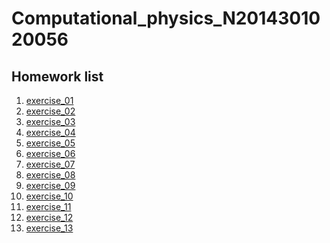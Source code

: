 # Computational_physics_N2014301020056

## Homework list
1. [exercise_01]()
2. [exercise_02]()
3. [exercise_03]()
4. [exercise_04]()
5. [exercise_05]()
6. [exercise_06]()
7. [exercise_07]()
8. [exercise_08]()
9. [exercise_09]()
10. [exercise_10]()
11. [exercise_11]()
12. [exercise_12]()
13. [exercise_13]()
